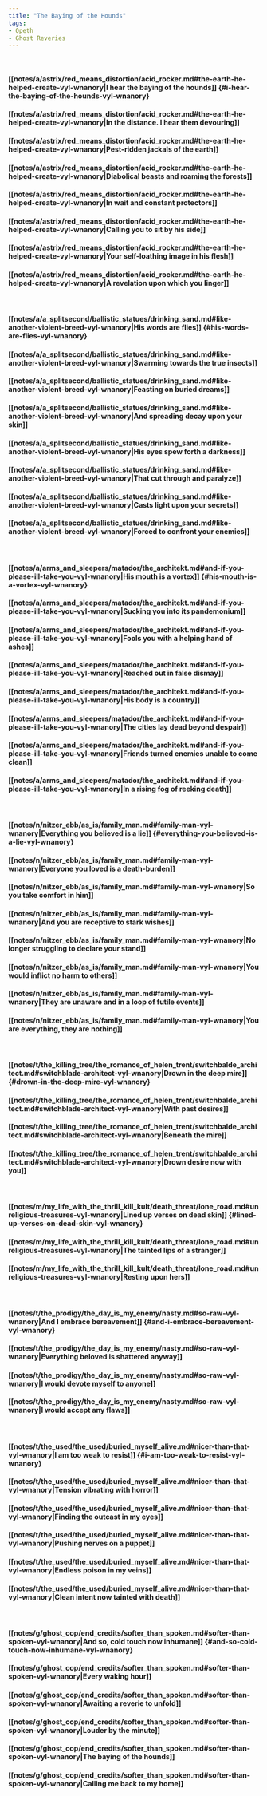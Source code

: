 ```yaml
---
title: "The Baying of the Hounds"
tags:
- Opeth
- Ghost Reveries
---
```

&nbsp;
#### [[notes/a/astrix/red_means_distortion/acid_rocker.md#the-earth-he-helped-create-vyl-wnanory|I hear the baying of the hounds]] {#i-hear-the-baying-of-the-hounds-vyl-wnanory}
#### [[notes/a/astrix/red_means_distortion/acid_rocker.md#the-earth-he-helped-create-vyl-wnanory|In the distance. I hear them devouring]]
#### [[notes/a/astrix/red_means_distortion/acid_rocker.md#the-earth-he-helped-create-vyl-wnanory|Pest-ridden jackals of the earth]]
#### [[notes/a/astrix/red_means_distortion/acid_rocker.md#the-earth-he-helped-create-vyl-wnanory|Diabolical beasts and roaming the forests]]
#### [[notes/a/astrix/red_means_distortion/acid_rocker.md#the-earth-he-helped-create-vyl-wnanory|In wait and constant protectors]]
#### [[notes/a/astrix/red_means_distortion/acid_rocker.md#the-earth-he-helped-create-vyl-wnanory|Calling you to sit by his side]]
#### [[notes/a/astrix/red_means_distortion/acid_rocker.md#the-earth-he-helped-create-vyl-wnanory|Your self-loathing image in his flesh]]
#### [[notes/a/astrix/red_means_distortion/acid_rocker.md#the-earth-he-helped-create-vyl-wnanory|A revelation upon which you linger]]
&nbsp;
#### [[notes/a/a_splitsecond/ballistic_statues/drinking_sand.md#like-another-violent-breed-vyl-wnanory|His words are flies]] {#his-words-are-flies-vyl-wnanory}
#### [[notes/a/a_splitsecond/ballistic_statues/drinking_sand.md#like-another-violent-breed-vyl-wnanory|Swarming towards the true insects]]
#### [[notes/a/a_splitsecond/ballistic_statues/drinking_sand.md#like-another-violent-breed-vyl-wnanory|Feasting on buried dreams]]
#### [[notes/a/a_splitsecond/ballistic_statues/drinking_sand.md#like-another-violent-breed-vyl-wnanory|And spreading decay upon your skin]]
#### [[notes/a/a_splitsecond/ballistic_statues/drinking_sand.md#like-another-violent-breed-vyl-wnanory|His eyes spew forth a darkness]]
#### [[notes/a/a_splitsecond/ballistic_statues/drinking_sand.md#like-another-violent-breed-vyl-wnanory|That cut through and paralyze]]
#### [[notes/a/a_splitsecond/ballistic_statues/drinking_sand.md#like-another-violent-breed-vyl-wnanory|Casts light upon your secrets]]
#### [[notes/a/a_splitsecond/ballistic_statues/drinking_sand.md#like-another-violent-breed-vyl-wnanory|Forced to confront your enemies]]
&nbsp;
#### [[notes/a/arms_and_sleepers/matador/the_architekt.md#and-if-you-please-ill-take-you-vyl-wnanory|His mouth is a vortex]] {#his-mouth-is-a-vortex-vyl-wnanory}
#### [[notes/a/arms_and_sleepers/matador/the_architekt.md#and-if-you-please-ill-take-you-vyl-wnanory|Sucking you into its pandemonium]]
#### [[notes/a/arms_and_sleepers/matador/the_architekt.md#and-if-you-please-ill-take-you-vyl-wnanory|Fools you with a helping hand of ashes]]
#### [[notes/a/arms_and_sleepers/matador/the_architekt.md#and-if-you-please-ill-take-you-vyl-wnanory|Reached out in false dismay]]
#### [[notes/a/arms_and_sleepers/matador/the_architekt.md#and-if-you-please-ill-take-you-vyl-wnanory|His body is a country]]
#### [[notes/a/arms_and_sleepers/matador/the_architekt.md#and-if-you-please-ill-take-you-vyl-wnanory|The cities lay dead beyond despair]]
#### [[notes/a/arms_and_sleepers/matador/the_architekt.md#and-if-you-please-ill-take-you-vyl-wnanory|Friends turned enemies unable to come clean]]
#### [[notes/a/arms_and_sleepers/matador/the_architekt.md#and-if-you-please-ill-take-you-vyl-wnanory|In a rising fog of reeking death]]
&nbsp;
#### [[notes/n/nitzer_ebb/as_is/family_man.md#family-man-vyl-wnanory|Everything you believed is a lie]] {#everything-you-believed-is-a-lie-vyl-wnanory}
#### [[notes/n/nitzer_ebb/as_is/family_man.md#family-man-vyl-wnanory|Everyone you loved is a death-burden]]
#### [[notes/n/nitzer_ebb/as_is/family_man.md#family-man-vyl-wnanory|So you take comfort in him]]
#### [[notes/n/nitzer_ebb/as_is/family_man.md#family-man-vyl-wnanory|And you are receptive to stark wishes]]
#### [[notes/n/nitzer_ebb/as_is/family_man.md#family-man-vyl-wnanory|No longer struggling to declare your stand]]
#### [[notes/n/nitzer_ebb/as_is/family_man.md#family-man-vyl-wnanory|You would inflict no harm to others]]
#### [[notes/n/nitzer_ebb/as_is/family_man.md#family-man-vyl-wnanory|They are unaware and in a loop of futile events]]
#### [[notes/n/nitzer_ebb/as_is/family_man.md#family-man-vyl-wnanory|You are everything, they are nothing]]
&nbsp;
#### [[notes/t/the_killing_tree/the_romance_of_helen_trent/switchbalde_architect.md#switchblade-architect-vyl-wnanory|Drown in the deep mire]] {#drown-in-the-deep-mire-vyl-wnanory}
#### [[notes/t/the_killing_tree/the_romance_of_helen_trent/switchbalde_architect.md#switchblade-architect-vyl-wnanory|With past desires]]
#### [[notes/t/the_killing_tree/the_romance_of_helen_trent/switchbalde_architect.md#switchblade-architect-vyl-wnanory|Beneath the mire]]
#### [[notes/t/the_killing_tree/the_romance_of_helen_trent/switchbalde_architect.md#switchblade-architect-vyl-wnanory|Drown desire now with you]]
&nbsp;
#### [[notes/m/my_life_with_the_thrill_kill_kult/death_threat/lone_road.md#unreligious-treasures-vyl-wnanory|Lined up verses on dead skin]] {#lined-up-verses-on-dead-skin-vyl-wnanory}
#### [[notes/m/my_life_with_the_thrill_kill_kult/death_threat/lone_road.md#unreligious-treasures-vyl-wnanory|The tainted lips of a stranger]]
#### [[notes/m/my_life_with_the_thrill_kill_kult/death_threat/lone_road.md#unreligious-treasures-vyl-wnanory|Resting upon hers]]
&nbsp;
#### [[notes/t/the_prodigy/the_day_is_my_enemy/nasty.md#so-raw-vyl-wnanory|And I embrace bereavement]] {#and-i-embrace-bereavement-vyl-wnanory}
#### [[notes/t/the_prodigy/the_day_is_my_enemy/nasty.md#so-raw-vyl-wnanory|Everything beloved is shattered anyway]]
#### [[notes/t/the_prodigy/the_day_is_my_enemy/nasty.md#so-raw-vyl-wnanory|I would devote myself to anyone]]
#### [[notes/t/the_prodigy/the_day_is_my_enemy/nasty.md#so-raw-vyl-wnanory|I would accept any flaws]]
&nbsp;
#### [[notes/t/the_used/the_used/buried_myself_alive.md#nicer-than-that-vyl-wnanory|I am too weak to resist]] {#i-am-too-weak-to-resist-vyl-wnanory}
#### [[notes/t/the_used/the_used/buried_myself_alive.md#nicer-than-that-vyl-wnanory|Tension vibrating with horror]]
#### [[notes/t/the_used/the_used/buried_myself_alive.md#nicer-than-that-vyl-wnanory|Finding the outcast in my eyes]]
#### [[notes/t/the_used/the_used/buried_myself_alive.md#nicer-than-that-vyl-wnanory|Pushing nerves on a puppet]]
#### [[notes/t/the_used/the_used/buried_myself_alive.md#nicer-than-that-vyl-wnanory|Endless poison in my veins]]
#### [[notes/t/the_used/the_used/buried_myself_alive.md#nicer-than-that-vyl-wnanory|Clean intent now tainted with death]]
&nbsp;
#### [[notes/g/ghost_cop/end_credits/softer_than_spoken.md#softer-than-spoken-vyl-wnanory|And so, cold touch now inhumane]] {#and-so-cold-touch-now-inhumane-vyl-wnanory}
#### [[notes/g/ghost_cop/end_credits/softer_than_spoken.md#softer-than-spoken-vyl-wnanory|Every waking hour]]
#### [[notes/g/ghost_cop/end_credits/softer_than_spoken.md#softer-than-spoken-vyl-wnanory|Awaiting a reverie to unfold]]
#### [[notes/g/ghost_cop/end_credits/softer_than_spoken.md#softer-than-spoken-vyl-wnanory|Louder by the minute]]
#### [[notes/g/ghost_cop/end_credits/softer_than_spoken.md#softer-than-spoken-vyl-wnanory|The baying of the hounds]]
#### [[notes/g/ghost_cop/end_credits/softer_than_spoken.md#softer-than-spoken-vyl-wnanory|Calling me back to my home]]
